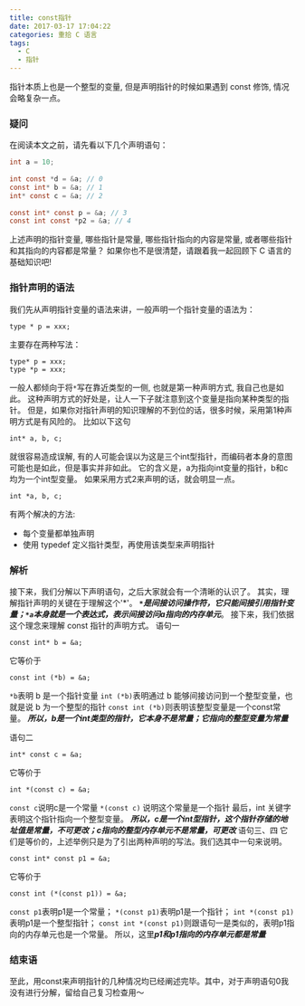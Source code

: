 ```yaml
---
title: const指针
date: 2017-03-17 17:04:22
categories: 重拾 C 语言
tags:
  - C
  - 指针
---
```


指针本质上也是一个整型的变量, 但是声明指针的时候如果遇到 const 修饰, 情况会略复杂一点。

### 疑问
在阅读本文之前，请先看以下几个声明语句：

``` C
int a = 10;  
  
int const *d = &a; // 0  
const int* b = &a; // 1  
int* const c = &a; // 2  
  
const int* const p = &a; // 3  
const int const *p2 = &a; // 4  
```

上述声明的指针变量, 哪些指针是常量, 哪些指针指向的内容是常量, 或者哪些指针和其指向的内容都是常量？
如果你也不是很清楚，请跟着我一起回顾下 C 语言的基础知识吧!

### 指针声明的语法
我们先从声明指针变量的语法来讲，一般声明一个指针变量的语法为：
```
type * p = xxx;  
```

主要存在两种写法：
```
type* p = xxx;
type *p = xxx; 
```

一般人都倾向于将`*`写在靠近类型的一侧, 也就是第一种声明方式, 我自己也是如此。
这种声明方式的好处是，让人一下子就注意到这个变量是指向某种类型的指针。
但是，如果你对指针声明的知识理解的不到位的话，很多时候，采用第1种声明方式是有风险的。
比如以下这句
```
int* a, b, c; 
```
就很容易造成误解, 有的人可能会误以为这是三个int型指针，而编码者本身的意图可能也是如此，但是事实并非如此。
它的含义是，a为指向int变量的指针，b和c均为一个int型变量。
如果采用方式2来声明的话，就会明显一点。
```
int *a, b, c; 
```
有两个解决的方法:
- 每个变量都单独声明
- 使用 typedef 定义指针类型，再使用该类型来声明指针

### 解析
接下来，我们分解以下声明语句，之后大家就会有一个清晰的认识了。
其实，理解指针声明的关键在于理解这个'*'。
***`*`是间接访问操作符，它只能间接引用指针变量；`*a`本身就是一个表达式，表示间接访问a指向的内存单元***。
接下来，我们依据这个理念来理解 const 指针的声明方式。
语句一
```
const int* b = &a; 
```
它等价于
```
const int (*b) = &a; 
```
`*b`表明 b 是一个指针变量
`int (*b)`表明通过 b 能够间接访问到一个整型变量，也就是说 b 为一个整型的指针
`const int (*b)`则表明该整型变量是一个const常量。
***所以，b是一个int类型的指针，它本身不是常量；它指向的整型变量为常量***

语句二
```
int* const c = &a; 
```
它等价于
```
int *(const c) = &a;  
```
`const c`说明c是一个常量
`*(const c)` 说明这个常量是一个指针
最后，int 关键字表明这个指针指向一个整型变量。
***所以，c是一个int型指针，这个指针存储的地址值是常量，不可更改；c指向的整型内存单元不是常量，可更改***
语句三、四
它们是等价的，上述举例只是为了引出两种声明的写法。我们选其中一句来说明。
```
const int* const p1 = &a; 
```
它等价于
```
const int (*(const p1)) = &a; 
```
`const p1`表明p1是一个常量；
`*(const p1)`表明p1是一个指针；
`int *(const p1)`表明p1是一个整型指针；
`const int *(const p1)`则跟语句一是类似的，表明p1指向的内存单元也是一个常量。
所以，这里***p1和p1指向的内存单元都是常量***
### 结束语
至此，用const来声明指针的几种情况均已经阐述完毕。其中，对于声明语句0我没有进行分解，留给自己复习检查用～
